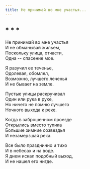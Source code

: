 ```yaml
---
title: Не принимай во мне участья...
---
```

## * * *

Не принимай во мне участья  
И не обманывай жильем,  
Поскольку улица, отчасти,  
Одна -- спасение мое.

Я разучил ее теченье,  
Одолевая, обомлел,  
Возможно, лучшего леченья  
И не бывает на земле.

Пустые улицы раскручивал  
Один или рука в руке,  
Но ничего не помню лучшего  
Ночного выхода к реке.

Когда в заброшенном проезде  
Открылись вместо тупика  
Большие зимние созвездья  
И незамерзшая река.

Все было празднично и тихо  
И в небесах и на воде.  
Я днем искал подобный выход,  
И не нашел его нигде.